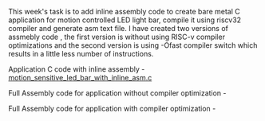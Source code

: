 This week's task is to add inline assembly code to create bare metal C application for 
motion controlled LED light bar, compile it using riscv32 compiler and generate asm text file. 
I have created two versions of assmebly code , the first version is without using RISC-v compiler optimizations  and the second version is using -Ofast compiler switch which results in a little less number of instructions.

Application C code with inline assembly - [motion_sensitive_led_bar_with_inline_asm.c
](./Assignment/motion_sensitive_led_bar_with_inline_asm.c
)

Full Assembly code for application  without compiler optimization - 

Full Assembly code for application with compiler optimization - 

